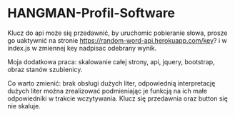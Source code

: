 # HANGMAN-Profil-Software
Klucz do api może się przedawnić, by uruchomic pobieranie słowa, prosze go uaktywnić na stronie https://random-word-api.herokuapp.com/key? i w index.js w zmiennej key nadpisac odebrany wynik.

Moja dodatkowa praca: skalowanie całej strony, api, jquery, bootstrap, obraz stanów szubienicy.

Co warto zmienić: brak obsługi dużych liter, odpowiednią interpretację dużych liter można zrealizować podmieniając je funkcją na ich małe odpowiedniki w trakcie wczytywania. Klucz się przedawnia oraz button się nie skaluje.

